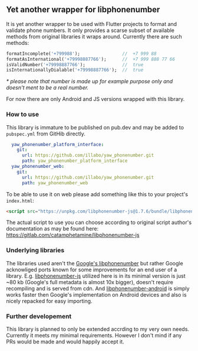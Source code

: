 ## Yet another wrapper for libphonenumber
It is yet another wrapper to be used with Flutter projects to format and validate phone numbers.
It only provides a scarse subset of available methods from original libraries it wraps around. Currently there are such methods:
```dart
formatIncomplete('+799988');                //  +7 999 88
formatAsInternational('+79998887766');      //  +7 999 888 77 66
isValidNumber('+79998887766');              //  true
isInternationallyDialable('+79998887766');  //  true
```
_* please note that number is  made up for example purpose only and doesn't ment to be a real number._

For now there are only Android and JS versions wrapped with this library.

### How to use
This library is immature to be published on pub.dev and may be added to `pubspec.yml` from GitHib directly.
```yaml
  yaw_phonenumber_platform_interface:
    git:
      url: https://github.com/illabo/yaw_phonenumber.git
      path: yaw_phonenumber_platform_interface
  yaw_phonenumber_web:
    git:
      url: https://github.com/illabo/yaw_phonenumber.git
      path: yaw_phonenumber_web
```
To be able to use it on web please add something like this to your project's `index.html`:
```html
<script src="https://unpkg.com/libphonenumber-js@1.7.6/bundle/libphonenumber-min.js" />
```
The actual script to use you can choose according to original script author's documentation as may be found here: https://gitlab.com/catamphetamine/libphonenumber-js

### Underlying libraries
The libraries used aren't the [Google's libphonenumber](https://github.com/google/libphonenumber) but rather Google acknowliged ports known for some improvements for an end user of a library. E.g. [libphonenumber-js](https://gitlab.com/catamphetamine/libphonenumber-js) utilized here is in its minimal version is just ~80 kb (Google's full metadata is almost 10x bigger), doesn't require recompiling and is served from cdn. And [libphonenumber-android](https://github.com/MichaelRocks/libphonenumber-android) is simply works faster then Google's implementation on Android devices and also is nicely repacked for easy importing.

### Further developement
This library is planned to only be extended accrding to my very own needs. Currently it meets my minimal requirements. However I don't mind if any PRs would be made and would happily accept it.